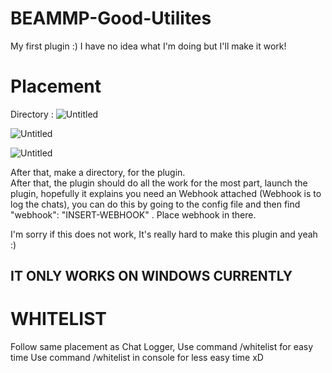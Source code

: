 # BEAMMP-Good-Utilites
My first plugin :) I have no idea what I'm doing but I'll make it work!


# Placement 
Directory : 
![Untitled](https://github.com/Diloforce/BEAMMP-Chat-Logger/assets/150070160/10ece24d-ad2a-4c8d-afb1-99ff916bf005)

![Untitled](https://github.com/Diloforce/BEAMMP-Chat-Logger/assets/150070160/d1910404-c523-48b3-a4f5-dfdcf601eaa0)

![Untitled](https://github.com/Diloforce/BEAMMP-Chat-Logger/assets/150070160/23e56f10-86cd-4bf7-8685-221121e6366e)

After that, make a directory, for the plugin.  
After that, the plugin should do all the work for the most part, launch the plugin, hopefully it explains you need an Webhook attached (Webhook is to log the chats), you can do this by going to the config file and then find "webhook": "INSERT-WEBHOOK" . Place webhook in there. 

I'm sorry if this does not work, It's really hard to make this plugin and yeah :)


## IT ONLY WORKS ON WINDOWS CURRENTLY
# WHITELIST

Follow same placement as Chat Logger,
Use command /whitelist for easy time
Use command /whitelist in console for less easy time xD
